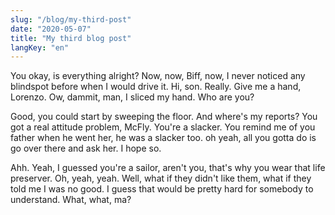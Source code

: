 ```yaml
---
slug: "/blog/my-third-post"
date: "2020-05-07"
title: "My third blog post"
langKey: "en"
---
```


You okay, is everything alright? Now, now, Biff, now, I never noticed any blindspot before when I would drive it. Hi, son. Really. Give me a hand, Lorenzo. Ow, dammit, man, I sliced my hand. Who are you?

Good, you could start by sweeping the floor. And where's my reports? You got a real attitude problem, McFly. You're a slacker. You remind me of you father when he went her, he was a slacker too. oh yeah, all you gotta do is go over there and ask her. I hope so.

Ahh. Yeah, I guessed you're a sailor, aren't you, that's why you wear that life preserver. Oh, yeah, yeah. Well, what if they didn't like them, what if they told me I was no good. I guess that would be pretty hard for somebody to understand. What, what, ma?
